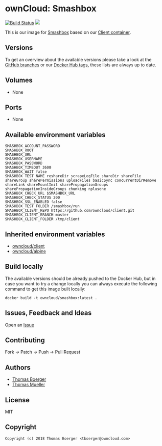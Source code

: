 # ownCloud: Smashbox

[![Build Status](https://drone.owncloud.com/api/badges/owncloud-docker/smashbox/status.svg)](https://drone.owncloud.com/owncloud-docker/smashbox)
[![](https://images.microbadger.com/badges/image/owncloud/smashbox.svg)](https://microbadger.com/images/owncloud/smashbox "Get your own image badge on microbadger.com")

This is our image for [Smashbox](https://github.com/owncloud/smashbox) based on our [Client container](https://registry.hub.docker.com/u/owncloud/client/).


## Versions

To get an overview about the available versions please take a look at the [GitHub branches](https://github.com/owncloud-docker/smashbox/branches/all) or our [Docker Hub tags](https://hub.docker.com/r/owncloud/smashbox/tags/), these lists are always up to date.


## Volumes

* None


## Ports

* None


## Available environment variables

```
SMASHBOX_ACCOUNT_PASSWORD
SMASHBOX_ROOT
SMASHBOX_URL
SMASHBOX_USERNAME
SMASHBOX_PASSWORD
SMASHBOX_TIMEOUT 3600
SMASHBOX_WAIT false
SMASHBOX_TEST_NAME reshareDir scrapeLogFile shareDir shareFile shareGroup sharePermissions uploadFiles basicSync concurrentDirRemove shareLink shareMountInit sharePropagationGroups sharePropagationInsideGroups chunking nplusone
SMASHBOX_CHECK_URL $SMASHBOX_URL
SMASHBOX_CHECK_STATUS 200
SMASHBOX_SSL_ENABLED false
SMASHBOX_TEST_FOLDER /smashbox/run
SMASHBOX_CLIENT_REPO https://github.com/owncloud/client.git
SMASHBOX_CLIENT_BRANCH master
SMASHBOX_CLIENT_FOLDER /tmp/client
```


## Inherited environment variables

* [owncloud/client](https://github.com/owncloud-docker/client#available-environment-variables)
* [owncloud/alpine](https://github.com/owncloud-docker/alpine#available-environment-variables)


## Build locally

The available versions should be already pushed to the Docker Hub, but in case you want to try a change locally you can always execute the following command to get this image built locally:

```
docker build -t owncloud/smashbox:latest .
```


## Issues, Feedback and Ideas

Open an [Issue](https://github.com/owncloud-docker/smashbox/issues)


## Contributing

Fork -> Patch -> Push -> Pull Request


## Authors

* [Thomas Boerger](https://github.com/tboerger)
* [Thomas Mueller](https://github.com/DeepDiver1975)


## License

MIT


## Copyright

```
Copyright (c) 2018 Thomas Boerger <tboerger@owncloud.com>
```
